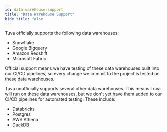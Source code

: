 ```yaml
---
id: data-warehouse-support
title: "Data Warehouse Support"
hide_title: false
---
```


Tuva officially supports the following data warehouses:

- Snowflake
- Google Bigquery
- Amazon Redshift
- Microsoft Fabric

Official support means we have testing of these data warehouses built into our CI/CD pipelines, so every change we commit to the project is tested on these data warehouses.

Tuva unofficially supports several other data warehouses.  This means Tuva will run on these data warehouses, but we don't yet have them added to our CI/CD pipelines for automated testing.  These include:

- Databricks
- Postgres
- AWS Athena
- DuckDB